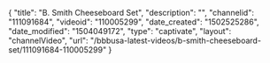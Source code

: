 {
    "title": "B. Smith Cheeseboard Set",
    "description": "",
    "channelid": "111091684",
    "videoid": "110005299",
    "date_created": "1502525286",
    "date_modified": "1504049172",
    "type": "captivate",
    "layout": "channelVideo",
    "url": "\/bbbusa-latest-videos\/b-smith-cheeseboard-set\/111091684-110005299"
}